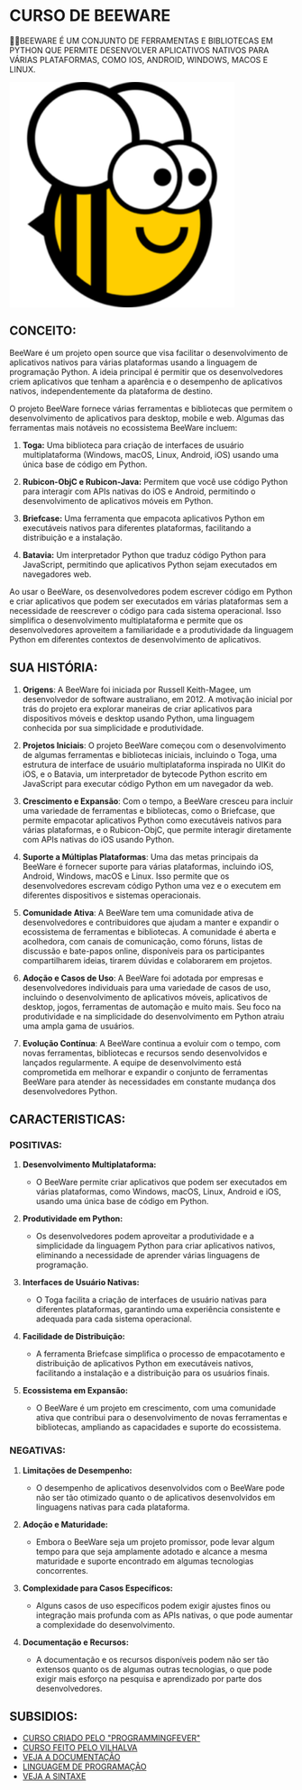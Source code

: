 # CURSO DE BEEWARE
👨‍⚖️BEEWARE É UM CONJUNTO DE FERRAMENTAS E BIBLIOTECAS EM PYTHON QUE PERMITE DESENVOLVER APLICATIVOS NATIVOS PARA VÁRIAS PLATAFORMAS, COMO IOS, ANDROID, WINDOWS, MACOS E LINUX.

<img src="FOTO.png" align="center" width="400"> <br>

## CONCEITO:
BeeWare é um projeto open source que visa facilitar o desenvolvimento de aplicativos nativos para várias plataformas usando a linguagem de programação Python. A ideia principal é permitir que os desenvolvedores criem aplicativos que tenham a aparência e o desempenho de aplicativos nativos, independentemente da plataforma de destino.

O projeto BeeWare fornece várias ferramentas e bibliotecas que permitem o desenvolvimento de aplicativos para desktop, mobile e web. Algumas das ferramentas mais notáveis no ecossistema BeeWare incluem:

1. **Toga:** Uma biblioteca para criação de interfaces de usuário multiplataforma (Windows, macOS, Linux, Android, iOS) usando uma única base de código em Python.

2. **Rubicon-ObjC e Rubicon-Java:** Permitem que você use código Python para interagir com APIs nativas do iOS e Android, permitindo o desenvolvimento de aplicativos móveis em Python.

3. **Briefcase:** Uma ferramenta que empacota aplicativos Python em executáveis nativos para diferentes plataformas, facilitando a distribuição e a instalação.

4. **Batavia:** Um interpretador Python que traduz código Python para JavaScript, permitindo que aplicativos Python sejam executados em navegadores web.

Ao usar o BeeWare, os desenvolvedores podem escrever código em Python e criar aplicativos que podem ser executados em várias plataformas sem a necessidade de reescrever o código para cada sistema operacional. Isso simplifica o desenvolvimento multiplataforma e permite que os desenvolvedores aproveitem a familiaridade e a produtividade da linguagem Python em diferentes contextos de desenvolvimento de aplicativos.

## SUA HISTÓRIA:
1. **Origens**: A BeeWare foi iniciada por Russell Keith-Magee, um desenvolvedor de software australiano, em 2012. A motivação inicial por trás do projeto era explorar maneiras de criar aplicativos para dispositivos móveis e desktop usando Python, uma linguagem conhecida por sua simplicidade e produtividade.

2. **Projetos Iniciais**: O projeto BeeWare começou com o desenvolvimento de algumas ferramentas e bibliotecas iniciais, incluindo o Toga, uma estrutura de interface de usuário multiplataforma inspirada no UIKit do iOS, e o Batavia, um interpretador de bytecode Python escrito em JavaScript para executar código Python em um navegador da web.

3. **Crescimento e Expansão**: Com o tempo, a BeeWare cresceu para incluir uma variedade de ferramentas e bibliotecas, como o Briefcase, que permite empacotar aplicativos Python como executáveis nativos para várias plataformas, e o Rubicon-ObjC, que permite interagir diretamente com APIs nativas do iOS usando Python.

4. **Suporte a Múltiplas Plataformas**: Uma das metas principais da BeeWare é fornecer suporte para várias plataformas, incluindo iOS, Android, Windows, macOS e Linux. Isso permite que os desenvolvedores escrevam código Python uma vez e o executem em diferentes dispositivos e sistemas operacionais.

5. **Comunidade Ativa**: A BeeWare tem uma comunidade ativa de desenvolvedores e contribuidores que ajudam a manter e expandir o ecossistema de ferramentas e bibliotecas. A comunidade é aberta e acolhedora, com canais de comunicação, como fóruns, listas de discussão e bate-papos online, disponíveis para os participantes compartilharem ideias, tirarem dúvidas e colaborarem em projetos.

6. **Adoção e Casos de Uso**: A BeeWare foi adotada por empresas e desenvolvedores individuais para uma variedade de casos de uso, incluindo o desenvolvimento de aplicativos móveis, aplicativos de desktop, jogos, ferramentas de automação e muito mais. Seu foco na produtividade e na simplicidade do desenvolvimento em Python atraiu uma ampla gama de usuários.

7. **Evolução Contínua**: A BeeWare continua a evoluir com o tempo, com novas ferramentas, bibliotecas e recursos sendo desenvolvidos e lançados regularmente. A equipe de desenvolvimento está comprometida em melhorar e expandir o conjunto de ferramentas BeeWare para atender às necessidades em constante mudança dos desenvolvedores Python.

## CARACTERISTICAS:
### POSITIVAS:
1. **Desenvolvimento Multiplataforma:**
   - O BeeWare permite criar aplicativos que podem ser executados em várias plataformas, como Windows, macOS, Linux, Android e iOS, usando uma única base de código em Python.

2. **Produtividade em Python:**
   - Os desenvolvedores podem aproveitar a produtividade e a simplicidade da linguagem Python para criar aplicativos nativos, eliminando a necessidade de aprender várias linguagens de programação.

3. **Interfaces de Usuário Nativas:**
   - O Toga facilita a criação de interfaces de usuário nativas para diferentes plataformas, garantindo uma experiência consistente e adequada para cada sistema operacional.

4. **Facilidade de Distribuição:**
   - A ferramenta Briefcase simplifica o processo de empacotamento e distribuição de aplicativos Python em executáveis nativos, facilitando a instalação e a distribuição para os usuários finais.

5. **Ecossistema em Expansão:**
   - O BeeWare é um projeto em crescimento, com uma comunidade ativa que contribui para o desenvolvimento de novas ferramentas e bibliotecas, ampliando as capacidades e suporte do ecossistema.

### NEGATIVAS:
1. **Limitações de Desempenho:**
   - O desempenho de aplicativos desenvolvidos com o BeeWare pode não ser tão otimizado quanto o de aplicativos desenvolvidos em linguagens nativas para cada plataforma.

2. **Adoção e Maturidade:**
   - Embora o BeeWare seja um projeto promissor, pode levar algum tempo para que seja amplamente adotado e alcance a mesma maturidade e suporte encontrado em algumas tecnologias concorrentes.

3. **Complexidade para Casos Específicos:**
   - Alguns casos de uso específicos podem exigir ajustes finos ou integração mais profunda com as APIs nativas, o que pode aumentar a complexidade do desenvolvimento.

4. **Documentação e Recursos:**
   - A documentação e os recursos disponíveis podem não ser tão extensos quanto os de algumas outras tecnologias, o que pode exigir mais esforço na pesquisa e aprendizado por parte dos desenvolvedores.

## SUBSIDIOS:
- [CURSO CRIADO PELO "PROGRAMMINGFEVER"](https://youtube.com/playlist?list=PLeOtHc_su2eXrh3IHTt2zrjeX0XdKrvOH&si=G8-a6tDM0KvK02g0)
- [CURSO FEITO PELO VILHALVA](https://github.com/VILHALVA)
- [VEJA A DOCUMENTAÇÃO](https://docs.beeware.org/en/latest/)
- [LINGUAGEM DE PROGRAMAÇÃO](https://github.com/VILHALVA/CURSO-DE-PYTHON)
- [VEJA A SINTAXE](./SINTAXE.md)